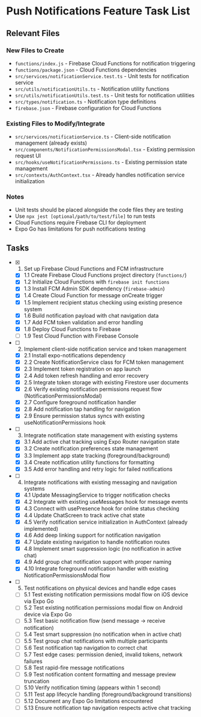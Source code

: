 # Push Notifications Feature Task List

## Relevant Files

### New Files to Create
- `functions/index.js` - Firebase Cloud Functions for notification triggering
- `functions/package.json` - Cloud Functions dependencies
- `src/services/notificationService.test.ts` - Unit tests for notification service
- `src/utils/notificationUtils.ts` - Notification utility functions
- `src/utils/notificationUtils.test.ts` - Unit tests for notification utilities
- `src/types/notification.ts` - Notification type definitions
- `firebase.json` - Firebase configuration for Cloud Functions

### Existing Files to Modify/Integrate
- `src/services/notificationService.ts` - Client-side notification management (already exists)
- `src/components/NotificationPermissionsModal.tsx` - Existing permission request UI
- `src/hooks/useNotificationPermissions.ts` - Existing permission state management
- `src/contexts/AuthContext.tsx` - Already handles notification service initialization

### Notes

- Unit tests should be placed alongside the code files they are testing
- Use `npx jest [optional/path/to/test/file]` to run tests
- Cloud Functions require Firebase CLI for deployment
- Expo Go has limitations for push notifications testing

## Tasks

- [x] 1. Set up Firebase Cloud Functions and FCM infrastructure
  - [x] 1.1 Create Firebase Cloud Functions project directory (`functions/`)
  - [x] 1.2 Initialize Cloud Functions with `firebase init functions`
  - [x] 1.3 Install FCM Admin SDK dependency (`firebase-admin`)
  - [x] 1.4 Create Cloud Function for message onCreate trigger
  - [x] 1.5 Implement recipient status checking using existing presence system
  - [x] 1.6 Build notification payload with chat navigation data
  - [x] 1.7 Add FCM token validation and error handling
  - [x] 1.8 Deploy Cloud Functions to Firebase
  - [ ] 1.9 Test Cloud Function with Firebase Console

- [ ] 2. Implement client-side notification service and token management
  - [x] 2.1 Install expo-notifications dependency
  - [x] 2.2 Create NotificationService class for FCM token management
  - [x] 2.3 Implement token registration on app launch
  - [x] 2.4 Add token refresh handling and error recovery
  - [x] 2.5 Integrate token storage with existing Firestore user documents
  - [x] 2.6 Verify existing notification permissions request flow (NotificationPermissionsModal)
  - [x] 2.7 Configure foreground notification handler
  - [x] 2.8 Add notification tap handling for navigation
  - [x] 2.9 Ensure permission status syncs with existing useNotificationPermissions hook

- [ ] 3. Integrate notification state management with existing systems
  - [x] 3.1 Add active chat tracking using Expo Router navigation state
  - [x] 3.2 Create notification preferences state management
  - [x] 3.3 Implement app state tracking (foreground/background)
  - [x] 3.4 Create notification utility functions for formatting
  - [x] 3.5 Add error handling and retry logic for failed notifications

- [ ] 4. Integrate notifications with existing messaging and navigation systems
  - [x] 4.1 Update MessagingService to trigger notification checks
  - [x] 4.2 Integrate with existing useMessages hook for message events
  - [x] 4.3 Connect with usePresence hook for online status checking
  - [x] 4.4 Update ChatScreen to track active chat state
  - [x] 4.5 Verify notification service initialization in AuthContext (already implemented)
  - [x] 4.6 Add deep linking support for notification navigation
  - [x] 4.7 Update existing navigation to handle notification routes
  - [x] 4.8 Implement smart suppression logic (no notification in active chat)
  - [x] 4.9 Add group chat notification support with proper naming
  - [x] 4.10 Integrate foreground notification handler with existing NotificationPermissionsModal flow

- [ ] 5. Test notifications on physical devices and handle edge cases
  - [ ] 5.1 Test existing notification permissions modal flow on iOS device via Expo Go
  - [ ] 5.2 Test existing notification permissions modal flow on Android device via Expo Go
  - [ ] 5.3 Test basic notification flow (send message → receive notification)
  - [ ] 5.4 Test smart suppression (no notification when in active chat)
  - [ ] 5.5 Test group chat notifications with multiple participants
  - [ ] 5.6 Test notification tap navigation to correct chat
  - [ ] 5.7 Test edge cases: permission denied, invalid tokens, network failures
  - [ ] 5.8 Test rapid-fire message notifications
  - [ ] 5.9 Test notification content formatting and message preview truncation
  - [ ] 5.10 Verify notification timing (appears within 1 second)
  - [ ] 5.11 Test app lifecycle handling (foreground/background transitions)
  - [ ] 5.12 Document any Expo Go limitations encountered
  - [ ] 5.13 Ensure notification tap navigation respects active chat tracking
